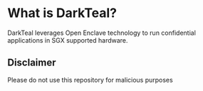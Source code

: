 # What is DarkTeal?

DarkTeal leverages Open Enclave technology to run confidential applications in SGX supported hardware. 

## Disclaimer

Please do not use this repository for malicious purposes